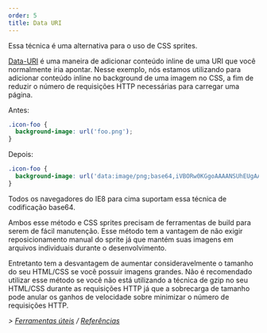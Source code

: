 ```yaml
---
order: 5
title: Data URI
---
```


Essa técnica é uma alternativa para o uso de CSS sprites.

[Data-URI](http://en.wikipedia.org/wiki/Data_URI_scheme) é uma maneira de adicionar conteúdo inline de uma URI que você normalmente iria apontar. Nesse exemplo, nós estamos utilizando para adicionar conteúdo inline no background de uma imagem no CSS, a fim de reduzir o número de requisições HTTP necessárias para carregar uma página.

Antes:
```css
.icon-foo {
  background-image: url('foo.png');
}
```

Depois:
```css
.icon-foo {
  background-image: url('data:image/png;base64,iVBORw0KGgoAAAANSUhEUgAAAAEAAAABAQMAAAAl21bKAAAAA1BMVEUAAACnej3aAAAAAXRSTlMAQObYZgAAAApJREFUCNdjYAAAAAIAAeIhvDMAAAAASUVORK5CYII%3D');
}
```

Todos os navegadores do IE8 para cima suportam essa técnica de codificação base64.

Ambos esse método e CSS sprites precisam de ferramentas de build para serem de fácil manutenção. Esse método tem a vantagem de não exigir reposicionamento manual do sprite já que mantém suas imagens em arquivos individuais durante o desenvolvimento.

Entretanto tem a desvantagem de aumentar consideravelmente o tamanho do seu HTML/CSS se você possuir imagens grandes. Não é recomendado utilizar esse método se você não está utilizando a técnica de gzip no seu HTML/CSS durante as requisições HTTP já que a sobrecarga de tamanho pode anular os ganhos de velocidade sobre minimizar o número de requisições HTTP.

*> [Ferramentas úteis](https://github.com/zenorocha/browser-diet/wiki/Tools#wiki-data-uri) / [Referências](https://github.com/zenorocha/browser-diet/wiki/References#data-uri)*
